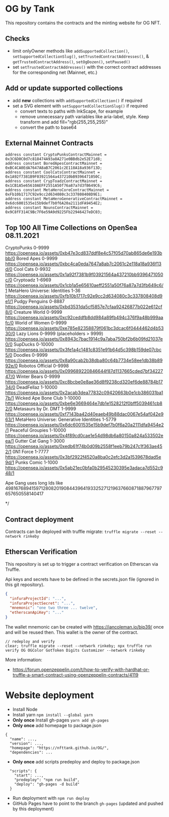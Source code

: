 # OG by Tank

This repository contains the contracts and the minting website for OG NFT.

## Checks
* limit onlyOwner methods like `addSupportedCollection()`, `setSupportedCollectionSlug()`, `setTrustedContractAddresses()`, & `getTrustedContractAddress()`, `setOgDozen()`, `setPaused()`
* set `setTrustedContractAddresses()` with the correct contract addresses for the corresponding net (Mainnet, etc.)

## Add or update supported collections
* add **new** collections with `addSupportedCollection()` if required
* set a SVG element with `setSupportedCollectionSlug()` if required 
  * convert texts to paths with InkScape, for example
  * remove unnecessary path variables like aria-label, style. Keep transform and add fill="rgb(255,255,255)"
  * convert the path to base64
  

## External Mainnet Contracts

```
address constant CryptoPunksContractMainnet = 0x3C6D0C0d7c818474A93a8A271e0BBdb2e52E71d8;
address constant BoredApesContractMainnet = 0xBC4CA0EdA7647A8aB7C2061c2E118A18a936f13D; 
address constant CoolCatsContractMainnet = 0x1A92f7381B9F03921564a437210bB9396471050C; 
address constant CrypToadzContractMainnet = 0x1CB1A5e65610AEFF2551A50f76a87a7d3fB649C6;
address constant MetaHeroCoreContractMainnet = 0xFb10b1717C92e9cc2d634080c3c337808408D9E1;
address constant MetaHeroGenerativeContractMainnet = 0x6dc6001535e15b9def7b0f6A20a2111dFA9454E2;
address constant NounsContractMainnet = 0x9C8fF314C9Bc7F6e59A9d9225Fb22946427eDC03;
```

## Top 100 All Time Collections on OpenSea 08.11.2021

CryptoPunks 0-9999
https://opensea.io/assets/0xb47e3cd837ddf8e4c57f05d70ab865de6e193bbb/0
Bored Apes 0-9999
https://opensea.io/assets/0xbc4ca0eda7647a8ab7c2061c2e118a18a936f13d/0
Cool Cats 0-9932
https://opensea.io/assets/0x1a92f7381b9f03921564a437210bb9396471050c/0
Cryptoadz 1-6969
https://opensea.io/assets/0x1cb1a5e65610aeff2551a50f76a87a7d3fb649c6/1
MetaHero Universe: Identities 1-36
https://opensea.io/assets/0xfb10b1717c92e9cc2d634080c3c337808408d9e1/1
Pudgy Penguins 0-8887
https://opensea.io/assets/0xbd3531da5cf5857e7cfaa92426877b022e612cf8/0
Creature World 0-9999
https://opensea.io/assets/0xc92ceddfb8dd984a89fb494c376f9a48b999aafc/0
World of Women 0-9999
https://opensea.io/assets/0xe785e82358879f061bc3dcac6f0444462d4b5330/0
Lazy Lions 0-9999 (placeholders > 9999)
https://opensea.io/assets/0x8943c7bac1914c9a7aba750bf2b6b09fd21037e0/0
SupDucks 0-10000
https://opensea.io/assets/0x3fe1a4c1481c8351e91b64d5c398b159de07cbc5/0
Doodles 0-9999
https://opensea.io/assets/0x8a90cab2b38dba80c64b7734e58ee1db38b8992e/0
Robotos Official 0-9998
https://opensea.io/assets/0x099689220846644f87d1137665cded7bf3422747/0
Winter Bears 0-9999
https://opensea.io/assets/0xc8bcbe0e8ae36d8f9238cd320ef6de88784b1734/0
DeadFellaz 1-10000
https://opensea.io/assets/0x2acab3dea77832c09420663b0e1cb386031ba17b/1
Wicked Ape Bone Club 1-10000
https://opensea.io/assets/0xbe6e3669464e7db1e1528212f0bff5039461cb82/0
Metasaurs by Dr. DMT 1-9999
https://opensea.io/assets/0xf7143ba42d40eaeb49b88dac0067e54af042e963/1
MetaHero Universe: Generative Identities 1-5779
https://opensea.io/assets/0x6dc6001535e15b9def7b0f6a20a2111dfa9454e2/1
Peaceful Groupies 1-10000
https://opensea.io/assets/0x4f89cd0cae1e54d98db6a80150a824a533502eea/1
Gutter Cat Gang 1-3000
https://opensea.io/assets/0xedb61f74b0d09b2558f1eeb79b247c1f363ae452/1
0N1 Force 1-7777
https://opensea.io/assets/0x3bf2922f4520a8ba0c2efc3d2a1539678dad5e9d/1
Punks Comic 1-1000
https://opensea.io/assets/0x5ab21ec0bfa0b29545230395e3adaca7d552c948/1

Ape Gang uses long Ids like 4981676894159712808201908443964193325271219637660871887967797657650558140417

*/

## Contract deployment
Contracts can be deployed with truffle migrate:
```truffle migrate --reset --network rinkeby```

## Etherscan Verification
This repository is set up to trigger a contract verification on Etherscan via Truffle.

Api keys and secrets have to be defined in the secrets.json file (ignored in this git repository).

```json
{
  "infuraProjectId": "...",
  "infuraProjectSecret": "...",
  "mnemonic": "one two three ... twelve",
  "etherscanApiKey": "..."
}
```
The wallet mnemonic can be created with https://iancoleman.io/bip39/ once and will be reused then. This wallet is the owner of the contract.

```
// redeploy and verify
clear; truffle migrate --reset --network rinkeby; npx truffle run verify OG OGColor GotToken Digits Customizer --network rinkeby
```

More information:
 - https://forum.openzeppelin.com/t/how-to-verify-with-hardhat-or-truffle-a-smart-contract-using-openzeppelin-contracts/4119

# Website deployment
- Install Node
- Install yarn `npm install --global yarn`
- **Only once** Install gh-pages `yarn add gh-pages`
- **Only once** add homepage to package.json
```
{
  "name": ...,
  "version": ...,
  "homepage": "https://nfttank.github.io/OG/",
  "dependencies": ...
```
- **Only once** add scripts predeploy and deploy to package.json
```
  "scripts": {
    "start": ...,
    "predeploy": "npm run build",
    "deploy": "gh-pages -d build"
  }
```
- Run deployment with `npm run deploy`
- GitHub Pages have to point to the branch `gh-pages` (updated and pushed by this deployment)
